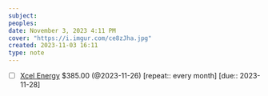 ```yaml
---
subject: 
peoples: 
date: November 3, 2023 4:11 PM
cover: "https://i.imgur.com/ce8zJha.jpg"
created: 2023-11-03 16:11
type: note
---
```

- [ ] [Xcel Energy](app://obsidian.md/100-Notes/Finances/XcelEnergy) $385.00 (@2023-11-26) [repeat:: every month] [due::  2023-11-28]

